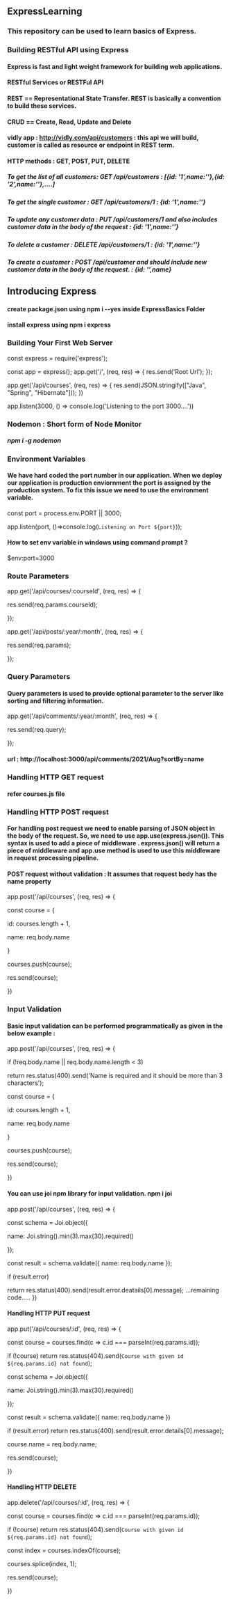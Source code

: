 ## ExpressLearning

### This repository can be used to learn basics of Express.

### Building RESTful API using Express

#### Express is fast and light weight framework for building web applications.

#### RESTful Services or RESTFul API

#### REST == Representational State Transfer. REST is basically a convention to build these services.

#### CRUD == Create, Read, Update and Delete

#### vidly app : http://vidly.com/api/customers : this api we will build, customer is called as resource or endpoint in REST term.

#### HTTP methods : GET, POST, PUT, DELETE

##### To get the list of all customers: GET /api/customers : [{id: '1',name:''},{id: '2',name:''},....]

##### To get the single customer : GET /api/customers/1 : {id: '1',name:''}

##### To update any customer data : PUT /api/customers/1 and also includes customer data in the body of the request : {id: '1',name:''}

##### To delete a customer : DELETE /api/customers/1 : {id: '1',name:''}

##### To create a customer : POST /api/customer and should include new customer data in the body of the request. : {id: '',name}

## Introducing Express

#### create package.json using npm i --yes inside ExpressBasics Folder

#### install express using npm i express

### Building Your First Web Server

const express = require('express');

const app = express();
app.get('/', (req, res) => {
res.send('Root Url');
});

app.get('/api/courses', (req, res) => {
res.send(JSON.stringify(["Java", "Spring", "Hibernate"]));
})

app.listen(3000, () => console.log('Listening to the port 3000....'))

### Nodemon : Short form of Node Monitor

##### npm i -g nodemon

### Environment Variables

#### We have hard coded the port number in our application. When we deploy our application is production enviornment the port is assigned by the production system. To fix this issue we need to use the environment variable.

const port = process.env.PORT || 3000;

app.listen(port, ()=>console.log(`Listening on Port ${port}`));

#### How to set env variable in windows using command prompt ?

$env:port=3000

### Route Parameters

app.get('/api/courses/:courseId', (req, res) => {

res.send(req.params.courseId);

});

app.get('/api/posts/:year/:month', (req, res) => {

res.send(req.params);

});

### Query Parameters

#### Query parameters is used to provide optional parameter to the server like sorting and filtering information.

app.get('/api/comments/:year/:month', (req, res) => {

res.send(req.query);

});

#### url : http://localhost:3000/api/comments/2021/Aug?sortBy=name

### Handling HTTP GET request

#### refer courses.js file

### Handling HTTP POST request

#### For handling post request we need to enable parsing of JSON object in the body of the request. So, we need to use app.use(express.json()). This syntax is used to add a piece of middleware . express.json() will return a piece of middleware and app.use method is used to use this middleware in request processing pipeline.

#### POST request without validation : It assumes that request body has the name property

app.post('/api/courses', (req, res) => {

const course = {

id: courses.length + 1,

name: req.body.name

 }

courses.push(course);

res.send(course);

})

### Input Validation

#### Basic input validation can be performed programmatically as given in the below example :

app.post('/api/courses', (req, res) => {

if (!req.body.name || req.body.name.length < 3)

return res.status(400).send('Name is required and it should be more than 3 characters');

const course = {

id: courses.length + 1,

name: req.body.name

}

courses.push(course);

res.send(course);

 })

#### You can use joi npm library for input validation. npm i joi

app.post('/api/courses', (req, res) => {

const schema = Joi.object({

name: Joi.string().min(3).max(30).required()

});

const result = schema.validate({ name: req.body.name });

if (result.error)

return res.status(400).send(result.error.deatails[0].message);
...remaining code.....
})

#### Handling HTTP PUT request

app.put('/api/courses/:id', (req, res) => {

const course = courses.find(c => c.id === parseInt(req.params.id));

if (!course) return res.status(404).send(`Course with given id ${req.params.id} not found`);

const schema = Joi.object({

name: Joi.string().min(3).max(30).required()

});

const result = schema.validate({ name: req.body.name })

if (result.error) return res.status(400).send(result.error.details[0].message);

course.name = req.body.name;

res.send(course);

})

#### Handling HTTP DELETE

app.delete('/api/courses/:id', (req, res) => {

const course = courses.find(c => c.id === parseInt(req.params.id));

if (!course) return res.status(404).send(`Course with given id ${req.params.id} not found`);

const index = courses.indexOf(course);

courses.splice(index, 1);

res.send(course);

 })
